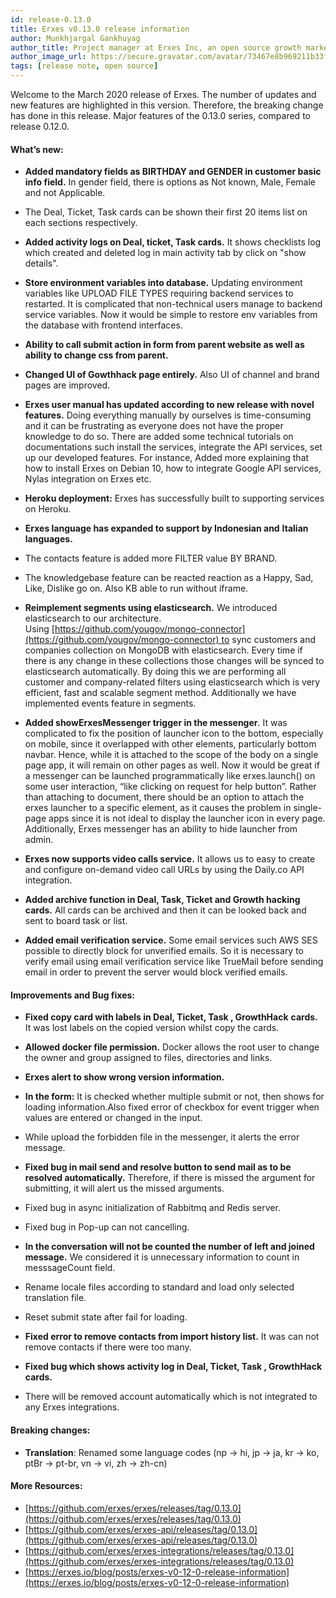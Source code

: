 ```yaml
---
id: release-0.13.0
title: Erxes v0.13.0 release information
author: Munkhjargal Gankhuyag
author_title: Project manager at Erxes Inc, an open source growth marketing platform
author_image_url: https://secure.gravatar.com/avatar/73467e8b969211b33f8d7f8fa30dc854?s=96&d=mm&r=g
tags: [release note, open source]
---
```



Welcome to the March 2020 release of Erxes. The number of updates and new features are highlighted in this version. Therefore, the breaking change has done in this release. Major features of the 0.13.0 series, compared to release 0.12.0.

<!--truncate-->

#### What’s new:

*   **Added mandatory fields as BIRTHDAY and GENDER in customer basic info field.** In gender field, there is options as Not known, Male, Female and not Applicable.
*   The Deal, Ticket, Task cards can be shown their first 20 items list on each sections respectively.
*   **Added activity logs on Deal, ticket, Task cards.** It shows checklists log which created and deleted log in main activity tab by click on "show details".
*   **Store environment variables into database.** Updating environment variables like UPLOAD FILE TYPES requiring backend services to restarted. It is complicated that non-technical users manage to backend service variables. Now it would be simple to restore env variables from the database with frontend interfaces.
*   **Ability to call submit action in form from parent website as well as ability to change css from parent.**
*   **Changed UI of Gowthhack page entirely.** Also UI of channel and brand pages are improved.
*   **Erxes user manual has updated according to new release with novel features.** Doing everything manually by ourselves is time-consuming and it can be frustrating as everyone does not have the proper knowledge to do so. There are added some technical tutorials on documentations such install the services, integrate the API services, set up our developed features. For instance, Added more explaining that how to install Erxes on Debian 10, how to integrate Google API services, Nylas integration on Erxes etc.
*   **Heroku deployment:** Erxes has successfully built to supporting services on Heroku.
*   **Erxes language has expanded to support by Indonesian and** **Italian languages.**
*   The contacts feature is added more FILTER value BY BRAND.
*   The knowledgebase feature can be reacted reaction as a Happy, Sad, Like, Dislike go on. Also KB able to run without iframe.
*   **Reimplement segments using elasticsearch.** We introduced elasticsearch to our architecture. Using [https://github.com/yougov/mongo-connector](https://github.com/yougov/mongo-connector) to sync customers and companies collection on MongoDB with elasticsearch. Every time if there is any change in these collections those changes will be synced to elasticsearch automatically. By doing this we are performing all customer and company-related filters using elasticsearch which is very efficient, fast and scalable segment method. Additionally we have implemented events feature in segments.

*   **Added showErxesMessenger trigger in the messenger**. It was complicated to fix the position of launcher icon to the bottom, especially on mobile, since it overlapped with other elements, particularly bottom navbar. Hence, while it is attached to the scope of the body on a single page app, it will remain on other pages as well. Now it would be great if a messenger can be launched programmatically like erxes.launch() on some user interaction, “like clicking on request for help button”. Rather than attaching to document, there should be an option to attach the erxes launcher to a specific element, as it causes the problem in single-page apps since it is not ideal to display the launcher icon in every page. Additionally, Erxes messenger has an ability to hide launcher from admin.
*   **Erxes now supports video calls service.** It allows us to easy to create and configure on-demand video call URLs by using the Daily.co API integration.
*   **Added archive function in Deal, Task, Ticket and Growth hacking cards.** All cards can be archived and then it can be looked back and sent to board task or list.
*   **Added email verification service.** Some email services such AWS SES possible to directly block for unverified emails. So it is necessary to verify email using email verification service like TrueMail before sending email in order to prevent the server would block verified emails.

#### Improvements and Bug fixes:

*   **Fixed copy card with labels in Deal, Ticket, Task , GrowthHack** **cards.** It was lost labels on the copied version whilst copy the cards.

*   **Allowed docker file permission.** Docker allows the root user to change the owner and group assigned to files, directories and links.
*   **Erxes alert to show wrong version information.**
*   **In the form:** It is checked whether multiple submit or not, then shows for loading information.Also fixed error of checkbox for event trigger when values are entered or changed in the input.
*   While upload the forbidden file in the messenger, it alerts the error message.
*   **Fixed bug in mail send and resolve button to send mail as to be resolved automatically.** Therefore, if there is missed the argument for submitting, it will alert us the missed arguments.
*   Fixed bug in async initialization of Rabbitmq and Redis server.
*   Fixed bug in Pop-up can not cancelling.
*   **In the conversation will not be counted the number of left and joined message.** We considered it is unnecessary information to count in messsageCount field.
*   Rename locale files according to standard and load only selected translation file.
*   Reset submit state after fail for loading.
*   **Fixed error to remove contacts from import history list.** It was can not remove contacts if there were too many.
*   **Fixed bug which shows activity log in Deal, Ticket, Task , GrowthHack** **cards.**
*   There will be removed account automatically which is not integrated to any Erxes integrations.

#### Breaking changes:

*   **Translation**: Renamed some language codes (np -> hi, jp -> ja, kr -> ko, ptBr -> pt-br, vn -> vi, zh -> zh-cn)

#### More Resources:

*   [https://github.com/erxes/erxes/releases/tag/0.13.0](https://github.com/erxes/erxes/releases/tag/0.13.0)
*   [https://github.com/erxes/erxes-api/releases/tag/0.13.0](https://github.com/erxes/erxes-api/releases/tag/0.13.0)
*   [https://github.com/erxes/erxes-integrations/releases/tag/0.13.0](https://github.com/erxes/erxes-integrations/releases/tag/0.13.0)
*   [https://erxes.io/blog/posts/erxes-v0-12-0-release-information](https://erxes.io/blog/posts/erxes-v0-12-0-release-information)
